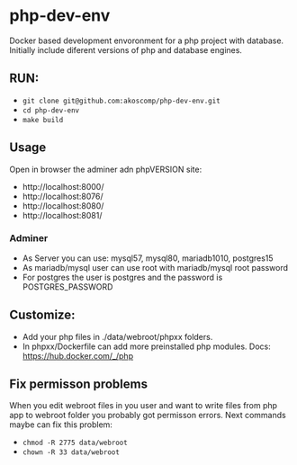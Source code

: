 # php-dev-env

Docker based development envoronment for a php project with database. Initially include diferent versions of php and database engines.

## RUN:
* `git clone git@github.com:akoscomp/php-dev-env.git`
* `cd php-dev-env`
* `make build`

## Usage
Open in browser the adminer adn phpVERSION site:
* http://localhost:8000/
* http://localhost:8076/
* http://localhost:8080/
* http://localhost:8081/

### Adminer
* As Server you can use: mysql57, mysql80, mariadb1010, postgres15
* As mariadb/mysql user can use root with mariadb/mysql root password
* For postgres the user is postgres and the password is POSTGRES_PASSWORD

## Customize:
* Add your php files in ./data/webroot/phpxx folders.
* In phpxx/Dockerfile can add more preinstalled php modules. Docs: https://hub.docker.com/_/php

## Fix permisson problems
When you edit webroot files in you user and want to write files from php app to webroot folder you probably got permisson errors. Next commands maybe can fix this problem:

* `chmod -R 2775 data/webroot`
* `chown -R 33 data/webroot`
